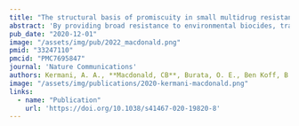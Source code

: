 ```yaml
---
title: "The structural basis of promiscuity in small multidrug resistance transporters"
abstract: 'By providing broad resistance to environmental biocides, transporters from the small multidrug resistance (SMR) family drive the spread of multidrug resistance cassettes among bacterial populations. A fundamental understanding of substrate selectivity by SMR transporters is needed to identify the types of selective pressures that contribute to this process. Using solid-supported membrane electrophysiology, we find that promiscuous transport of hydrophobic substituted cations is a general feature of SMR transporters. To understand the molecular basis for promiscuity, we solved X-ray crystal structures of a SMR transporter Gdx-Clo in complex with substrates to a maximum resolution of 2.3 Å. These structures confirm the family’s extremely rare dual topology architecture and reveal a cleft between two helices that provides accommodation in the membrane for the hydrophobic substituents of transported drug-like cations.'
pub_date: "2020-12-01"
image: "/assets/img/pub/2022_macdonald.png"
pmid: "33247110"
pmcid: "PMC7695847"
journal: 'Nature Communications'
authors: Kermani, A. A., **Macdonald, CB**, Burata, O. E., Ben Koff, B., Koide, A., Denbaum, E., Koide, S., Stockbridge, R. B.
image: "/assets/img/publications/2020-kermani-macdonald.png"
links:
  - name: "Publication"
    url: 'https://doi.org/10.1038/s41467-020-19820-8'
---
```

